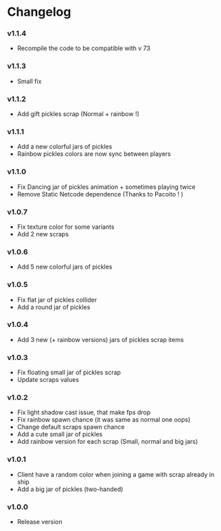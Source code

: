 # Changelog

### v1.1.4

- Recompile the code to be compatible with v 73


### v1.1.3

- Small fix

### v1.1.2

- Add gift pickles scrap (Normal + rainbow !)

### v1.1.1

- Add a new colorful jars of pickles
- Rainbow pickles colors are now sync between players

### v1.1.0

- Fix Dancing jar of pickles animation + sometimes playing twice
- Remove Static Netcode dependence (Thanks to Pacoito ! )

### v1.0.7

- Fix texture color for some variants
- Add 2 new scraps

### v1.0.6

- Add 5 new colorful jars of pickles

### v1.0.5

- Fix flat jar of pickles collider
- Add a round jar of pickles

### v1.0.4

- Add 3 new (+ rainbow versions) jars of pickles scrap items

### v1.0.3

- Fix floating small jar of pickles scrap
- Update scraps values

### v1.0.2

- Fix light shadow cast issue, that make fps drop
- Fix rainbow spawn chance (it was same as normal one oops)
- Change default scraps spawn chance
- Add a cute small jar of pickles
- Add rainbow version for each scrap (Small, normal and big jars)

### v1.0.1

- Client have a random color when joining a game with scrap already in ship
- Add a big jar of pickles (two-handed)

### v1.0.0

- Release version

